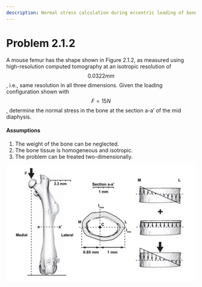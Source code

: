 ```yaml
---
description: Normal stress calculation during eccentric loading of bone.
---
```


# Problem 2.1.2

A mouse femur has the shape shown in Figure 2.1.2, as measured using high-resolution computed tomography at an isotropic resolution of $$0.0322 mm$$, i.e., same resolution in all three dimensions. Given the loading configuration shown with $$F = 15 N$$, determine the normal stress in the bone at the section a-a’ of the mid diaphysis.

#### Assumptions

1. The weight of the bone can be neglected.&#x20;
2. The bone tissue is homogeneous and isotropic.&#x20;
3. The problem can be treated two-dimensionally.

![Figure 2.1.2: Schematic illustration of eccentric loading of a mouse femur (left), a cross-section of the femur at a-a’ (middle), and superposition of axial and bending loads due to force F to determine normal stress (right). M = medial, L = lateral.](<../../.gitbook/assets/example 2.1.2.JPG>)
